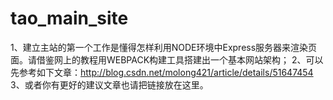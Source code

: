# tao_main_site

1、建立主站的第一个工作是懂得怎样利用NODE环境中Express服务器来渲染页面。请借鉴网上的教程用WEBPACK构建工具搭建出一个基本网站架构；
2、可以先参考如下文章：http://blog.csdn.net/molong421/article/details/51647454
3、或者你有更好的建议文章也请把链接放在这里。
